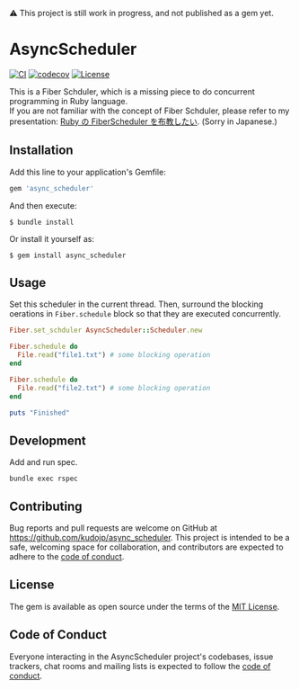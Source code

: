 ⚠️ This project is still work in progress, and not published as a gem yet.

# AsyncScheduler

[![CI](https://github.com/kudojp/async_scheduler/actions/workflows/ci.yaml/badge.svg)](https://github.com/kudojp/async_scheduler/actions/workflows/ci.yaml)
[![codecov](https://codecov.io/gh/kudojp/async_scheduler/branch/main/graph/badge.svg?token=1JZU04RYFD)](https://codecov.io/gh/kudojp/async_scheduler)
[![License](https://img.shields.io/github/license/kudojp/async_scheduler)](./LICENSE)

This is a Fiber Schduler, which is a missing piece to do concurrent programming in Ruby language.  
If you are not familiar with the concept of Fiber Schduler, please refer to my presentation: [Ruby の FiberScheduler を布教したい](https://speakerdeck.com/kudojp/ruby-false-fiberscheduler-wobu-jiao-sitai). (Sorry in Japanese.)


## Installation

Add this line to your application's Gemfile:

```ruby
gem 'async_scheduler'
```

And then execute:

```
$ bundle install
```

Or install it yourself as:

```
$ gem install async_scheduler
```

## Usage

Set this scheduler in the current thread.
Then, surround the blocking oerations in `Fiber.schedule` block so  that they are executed concurrently.

```rb
Fiber.set_schduler AsyncScheduler::Scheduler.new

Fiber.schedule do
  File.read("file1.txt") # some blocking operation
end

Fiber.schedule do
  File.read("file2.txt") # some blocking operation
end

puts "Finished"
```


## Development

Add and run spec.

```
bundle exec rspec
```

## Contributing

Bug reports and pull requests are welcome on GitHub at https://github.com/kudojp/async_scheduler. This project is intended to be a safe, welcoming space for collaboration, and contributors are expected to adhere to the [code of conduct](https://github.com/kudojp/async_scheduler/blob/master/CODE_OF_CONDUCT.md).

## License

The gem is available as open source under the terms of the [MIT License](https://opensource.org/licenses/MIT).

## Code of Conduct

Everyone interacting in the AsyncScheduler project's codebases, issue trackers, chat rooms and mailing lists is expected to follow the [code of conduct](https://github.com/[USERNAME]/async_scheduler/blob/master/CODE_OF_CONDUCT.md).

